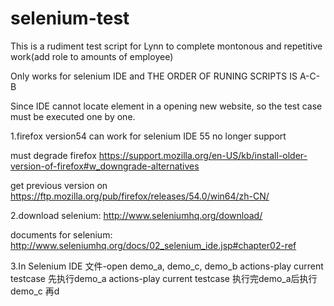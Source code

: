 # selenium-test
This is a rudiment test script for Lynn to complete montonous and repetitive work(add role to amounts of employee)

Only works for selenium IDE
and THE ORDER OF RUNING SCRIPTS IS A-C-B

Since IDE cannot locate element in a opening new website, so the test case must be executed one by one.


1.firefox version54 can work for selenium IDE
55 no longer support

must degrade firefox
https://support.mozilla.org/en-US/kb/install-older-version-of-firefox#w_downgrade-alternatives

get previous version on
https://ftp.mozilla.org/pub/firefox/releases/54.0/win64/zh-CN/

2.download selenium: 
http://www.seleniumhq.org/download/

documents for selenium: 
http://www.seleniumhq.org/docs/02_selenium_ide.jsp#chapter02-ref

3.In Selenium IDE
文件-open demo_a, demo_c, demo_b
actions-play current testcase 先执行demo_a
actions-play current testcase 执行完demo_a后执行demo_c 再d
